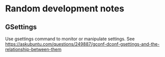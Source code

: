 # Random development notes

## GSettings

Use gsettings command to monitor or manipulate settings.
See https://askubuntu.com/questions/249887/gconf-dconf-gsettings-and-the-relationship-between-them

